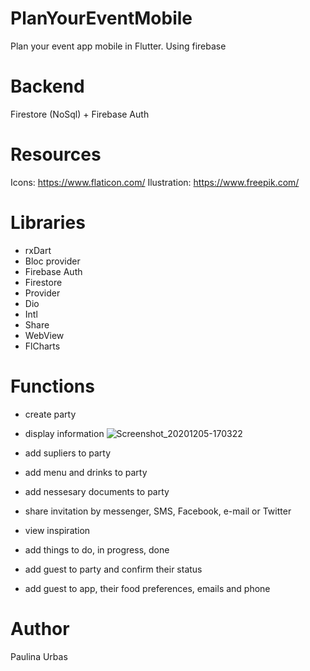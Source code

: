# PlanYourEventMobile
Plan your event app mobile in Flutter. Using firebase 

# Backend
Firestore (NoSql) + Firebase Auth

# Resources
Icons: https://www.flaticon.com/
Ilustration: https://www.freepik.com/

# Libraries
- rxDart
- Bloc provider
- Firebase Auth
- Firestore
- Provider
- Dio
- Intl
- Share
- WebView
- FlCharts

# Functions
- create party

- display information
![Screenshot_20201205-170322](https://user-images.githubusercontent.com/32485281/101279964-7ae7dc80-37c6-11eb-933b-cc1d97b0195e.png)
- add supliers to party
- add menu and drinks to party
- add nessesary documents to party
- share invitation by messenger, SMS, Facebook, e-mail or Twitter
- view inspiration 
- add things to do, in progress, done
- add guest to party and confirm their status
- add guest to app, their food preferences, emails and phone 

# Author
Paulina Urbas
